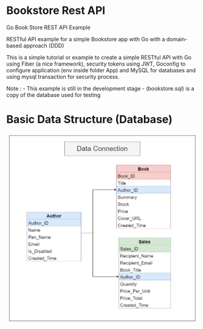 # Bookstore Rest API

Go Book Store REST API Example

RESTful API example for a simple Bookstore app with Go with a domain-based approach (DDD)

This is a simple tutorial or example to create a simple RESTful API with Go using Fiber (a nice framework), security tokens using JWT, Goconfig to configure application (env inside folder App) and MySQL for databases and using mysql transaction for security process.

Note : - This example is still in the development stage
       - (bookstore.sql) is a copy of the database used for testing

# Basic Data Structure (Database)

![alt text](https://github.com/sugiantodenny01/bookstoreApp/blob/main/assets/Db.JPG?raw=true)
